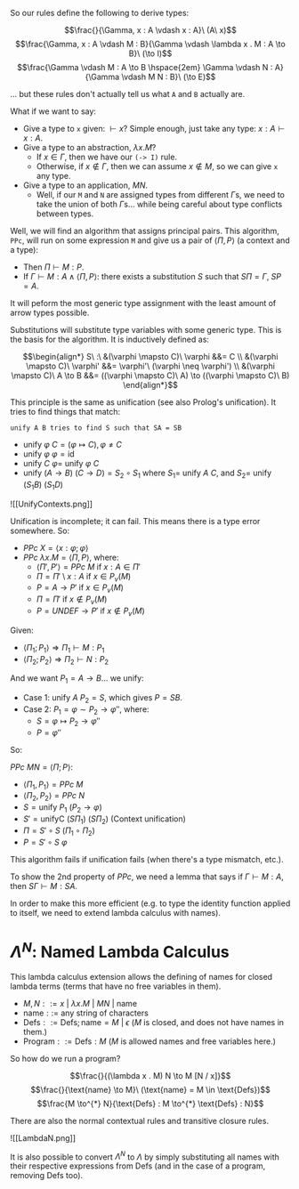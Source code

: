 So our rules define the following to derive types:

$$\frac{}{\Gamma, x : A \vdash x : A}\ (A\ x)$$
$$\frac{\Gamma, x : A \vdash M : B}{\Gamma \vdash \lambda x . M : A \to B}\ (\to I)$$
$$\frac{\Gamma \vdash M : A \to B \hspace{2em} \Gamma \vdash N : A}{\Gamma \vdash M N : B}\ (\to E)$$

... but these rules don't actually tell us what `A` and `B` actually are.

What if we want to say:
- Give a type to `x` given: $\vdash x$? Simple enough, just take any type: $x : A \vdash x : A$.
- Give a type to an abstraction, $\lambda x . M$?
	- If $x \in \Gamma$, then we have our `(-> I)` rule.
	- Otherwise, if $x \notin \Gamma$, then we can assume $x \notin M$, so we can give `x` any type.
- Give a type to an application, $M N$.
	- Well, if our `M` and `N` are assigned types from different $\Gamma$s, we need to take the union of both $\Gamma$s... while being careful about type conflicts between types.

Well, we will find an algorithm that assigns principal pairs. This algorithm, `PPc`, will run on some expression `M` and give us a pair of $\left< \Pi, P\right>$ (a context and a type):
- Then $\Pi \vdash M : P$.
- If $\Gamma \vdash M : A \land \left< \Pi, P \right>$: there exists a substitution $S$ such that $S\Pi = \Gamma$, $SP = A$.

It will peform the most generic type assignment with the least amount of arrow types possible.

Substitutions will substitute type variables with some generic type. This is the basis for the algorithm. It is inductively defined as:

$$\begin{align*}
S\ :\ &(\varphi \mapsto C)\ \varphi &&= C \\
&(\varphi \mapsto C)\ \varphi' &&= \varphi'\ (\varphi \neq \varphi') \\
&(\varphi \mapsto C)\ A \to B &&= ((\varphi \mapsto C)\ A) \to ((\varphi \mapsto C)\ B)
\end{align*}$$

This principle is the same as unification (see also Prolog's unification). It tries to find things that match:

```
unify A B tries to find S such that SA = SB
```

- unify $\varphi\ C = (\varphi \mapsto C), \varphi \neq C$
- unify $\varphi\ \varphi = \text{id}$
- unify $C\ \varphi =$ unify $\varphi\ C$
- unify $(A \to B)\ (C \to D) = S_2 \circ S_1$ where $S_1 =$ unify $A$ $C$, and $S_2 =$ unify $(S_1 B)$ $(S_1 D)$

![[UnifyContexts.png]]

Unification is incomplete; it can fail. This means there is a type error somewhere. So:
- $PPc\ X = \left< x : \varphi; \varphi \right>$
- $PPc\ \lambda x . M = \left< \Pi, P \right>$, where:
	- $\left< \Pi', P' \right> = PPc\ M$ if $x : A \in \Pi'$
	- $\Pi = \Pi' \setminus x : A$ if $x \in P_v(M)$
	- $P = A \to P'$ if $x \in P_v(M)$
	- $\Pi = \Pi'$ if $x \notin P_v(M)$
	- $P = UNDEF \to P'$ if $x \notin P_v(M)$

Given:
- $\left< \Pi_1; P_1 \right> \Rightarrow \Pi_1 \vdash M : P_1$
- $\left< \Pi_2; P_2 \right> \Rightarrow \Pi_2 \vdash N : P_2$

And we want $P_1 = A \to B$... we unify:
- Case 1: unify $A\ P_2 = S$, which gives $P = SB$.
- Case 2: $P_1 = \varphi \sim P_2 \to \varphi''$, where:
	- $S = \varphi \mapsto P_2 \to \varphi''$
	- $P = \varphi''$

So:

$PPc\ MN = \left< \Pi; P \right>$:
- $\left< \Pi_1, P_1 \right> = PPc\ M$
- $\left< \Pi_2, P_2 \right> = PPc\ N$
- $S = \text{unify}\ P_1\ (P_2 \to \varphi)$
- $S' = \text{unifyC}\ (S \Pi_1)\ (S \Pi_2)$ (Context unification)
- $\Pi = S' \circ S\ (\Pi_1 \circ \Pi_2)$
- $P = S' \circ S\ \varphi$

This algorithm fails if unification fails (when there's a type mismatch, etc.).

To show the 2nd property of $PPc$, we need a lemma that says if $\Gamma \vdash M : A$, then $S \Gamma \vdash M : S A$.

In order to make this more efficient (e.g. to type the identity function applied to itself, we need to extend lambda calculus with names).

# $\Lambda^N$: Named Lambda Calculus

This lambda calculus extension allows the defining of names for closed lambda terms (terms that have no free variables in them).

- $M, N ::= x\ |\ \lambda x . M\ |\ M N\ |\ \text{name}$
- $\text{name} ::=$ any string of characters
- $\text{Defs} ::= \text{Defs}; \text{name} = M\ |\ \epsilon$ ($M$ is closed, and does not have $\text{name}$s in them.)
- $\text{Program} ::= \text{Defs} : M$ ($M$ is allowed names and free variables here.)

So how do we run a program?

$$\frac{}{(\lambda x . M) N \to M [N / x]}$$
$$\frac{}{\text{name} \to M}\ (\text{name} = M \in \text{Defs})$$
$$\frac{M \to^{*} N}{\text{Defs} : M \to^{*} \text{Defs} : N}$$

There are also the normal contextual rules and transitive closure rules.

![[LambdaN.png]]

It is also possible to convert $\Lambda^N$ to $\Lambda$ by simply substituting all names with their respective expressions from $\text{Defs}$ (and in the case of a program, removing $\text{Defs}$ too).
